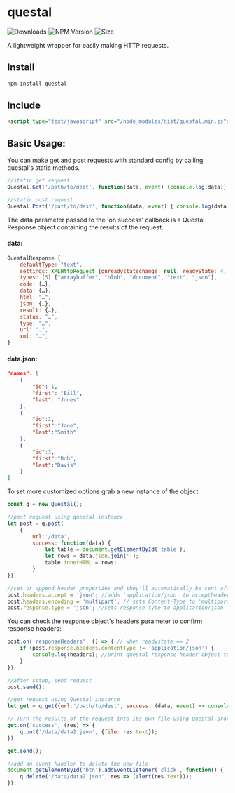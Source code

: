 # questal

![Downloads](https://img.shields.io/npm/dt/questal?style=plastic)
![NPM Version](https://img.shields.io/npm/v/questal?style=plastic)
![Size](https://img.shields.io/bundlephobia/min/questal?style=plastic)

A lightweight wrapper for easily making HTTP requests.

Install
-------
```javascript
npm install questal
```

Include
-------

```html
<script type="text/javascript" src="/node_modules/dist/questal.min.js"></script>
```
Basic Usage:
-------------
You can make get and post requests with standard config by calling questal's static methods.
```javascript
//static get request
Questal.Get('/path/to/dest', function(data, event) {console.log(data)});

//static post request
Questal.Post('/path/to/dest', function(data, event) { console.log(data.json)});
```
The data parameter passed to the 'on success' callback is a Questal Response object containing the results of the request.

#### data:
```javascript
QuestalResponse {
    defaultType: "text",
    settings: XMLHttpRequest {onreadystatechange: null, readyState: 4, timeout: 60000, withCredentials: false, upload: XMLHttpRequestUpload, …},
    types: (5) ["arraybuffer", "blob", "document", "text", "json"],
    code: {…},
    data: {…},
    html: "…",
    json: {…},
    result: {…},
    status: "…",
    type: "…",
    url: "…",
    xml: "…",
}
```

#### data.json:
```json
"names": [
    {
        "id": 1,
        "first": "Bill",
        "last": "Jones"
    },
    {
        "id":2,
        "first":"Jane",
        "last":"Smith"
    },
    {
        "id":3,
        "first":"Bob",
        "last":"Davis"
    }
]
```

To set more customized options grab a new instance of the object
```javascript
const q = new Questal();

//post request using questal instance
let post = q.post(
    {
        url:'/data',
        success: function(data) {
            let table = document.getElementById('table');
            let rows = data.json.join('');
            table.innerHTML = rows;
        }
});

//set or append header properties and they'll automatically be sent after open, for other tasks intended to run on readyState == 1, use questal.on('ready', callback)
post.headers.accept = 'json'; //adds 'application/json' to acceptheaders to be set
post.headers.encoding = 'multipart'; // sets Content-Type to 'multipart/form-data'
post.response.type = 'json'; //sets response type to application/json
```
You can check the response object's headers parameter to confirm response headers:
```javascript
post.on('responseHeaders', () => { // when readystate == 2
    if (post.response.headers.contentType != 'application/json') {
        console.log(headers); //print questal response header object to console
    }
});

//after setup, send request
post.send();
```

```javascript
//get request using Questal instance
let get = q.get({url:'/path/to/dest', success: (data, event) => console.log(data) });

// Turn the results of the request into its own file using Questal.prototype.put
get.on('success', (res) => {
    q.put('/data/data2.json', {file: res.text});
});

get.send();

//add an event handler to delete the new file
document.getElementById('btn').addEventListener('click', function() {
    q.delete('/data/data2.json', res => (alert(res.text)));
});
```